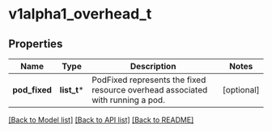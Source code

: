# v1alpha1_overhead_t

## Properties
Name | Type | Description | Notes
------------ | ------------- | ------------- | -------------
**pod_fixed** | **list_t*** | PodFixed represents the fixed resource overhead associated with running a pod. | [optional] 

[[Back to Model list]](../README.md#documentation-for-models) [[Back to API list]](../README.md#documentation-for-api-endpoints) [[Back to README]](../README.md)


